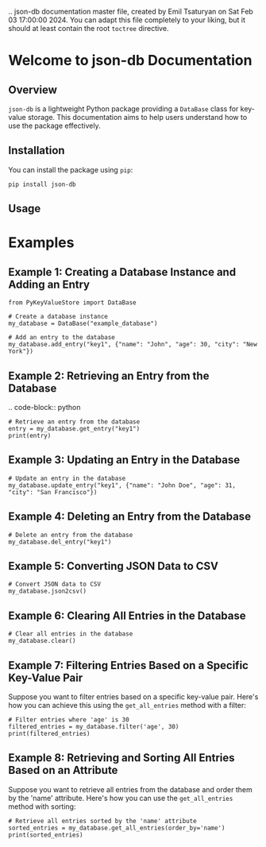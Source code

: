 .. json-db documentation master file, created by
   Emil Tsaturyan on Sat Feb 03 17:00:00 2024.
   You can adapt this file completely to your liking, but it should at least
   contain the root `toctree` directive.

Welcome to json-db Documentation
=======================================

Overview
--------

`json-db` is a lightweight Python package providing a `DataBase` class for key-value storage. This documentation aims to help users understand how to use the package effectively.

Installation
------------

You can install the package using `pip`:


    pip install json-db

Usage
-----

Examples
========

Example 1: Creating a Database Instance and Adding an Entry
----------------------------------------------------------


    from PyKeyValueStore import DataBase

    # Create a database instance
    my_database = DataBase("example_database")

    # Add an entry to the database
    my_database.add_entry("key1", {"name": "John", "age": 30, "city": "New York"})

Example 2: Retrieving an Entry from the Database
------------------------------------------------

.. code-block:: python

    # Retrieve an entry from the database
    entry = my_database.get_entry("key1")
    print(entry)

Example 3: Updating an Entry in the Database
--------------------------------------------


    # Update an entry in the database
    my_database.update_entry("key1", {"name": "John Doe", "age": 31, "city": "San Francisco"})

Example 4: Deleting an Entry from the Database
----------------------------------------------


    # Delete an entry from the database
    my_database.del_entry("key1")

Example 5: Converting JSON Data to CSV
---------------------------------------

    # Convert JSON data to CSV
    my_database.json2csv()

Example 6: Clearing All Entries in the Database
-----------------------------------------------



    # Clear all entries in the database
    my_database.clear()

Example 7: Filtering Entries Based on a Specific Key-Value Pair
----------------------------------------------------------------

Suppose you want to filter entries based on a specific key-value pair. Here's how you can achieve this using the `get_all_entries` method with a filter:


    # Filter entries where 'age' is 30
    filtered_entries = my_database.filter('age', 30)
    print(filtered_entries)

Example 8: Retrieving and Sorting All Entries Based on an Attribute
------------------------------------------------------------------

Suppose you want to retrieve all entries from the database and order them by the 'name' attribute. Here's how you can use the `get_all_entries` method with sorting:



    # Retrieve all entries sorted by the 'name' attribute
    sorted_entries = my_database.get_all_entries(order_by='name')
    print(sorted_entries)

    
